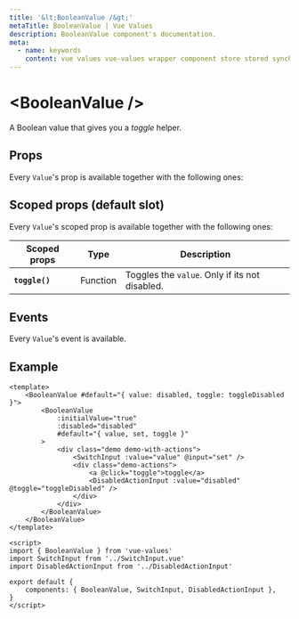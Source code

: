 ```yaml
---
title: '&lt;BooleanValue /&gt;'
metaTitle: BooleanValue | Vue Values
description: BooleanValue component's documentation.
meta:
  - name: keywords
    content: vue values vue-values wrapper component store stored synchronized persist persistence boolean booleanvalue
---
```


# &lt;BooleanValue /&gt;

A Boolean value that gives you a _toggle_ helper.

## Props
Every `Value`'s prop is available together with the following ones:

## Scoped props (default slot)
Every `Value`'s scoped prop is available together with the following ones:

| Scoped props      | Type    	| Description |
| ----------------- | --------- | ---- |
| **`toggle()`**    | Function	| Toggles the `value`. Only if its not disabled. |

## Events
Every `Value`'s event is available.

## Example

<Demo-Switch />

```vue {3-7,9,11,15}
<template>
	<BooleanValue #default="{ value: disabled, toggle: toggleDisabled }">
		<BooleanValue
			:initialValue="true"
			:disabled="disabled"
			#default="{ value, set, toggle }"
		>
			<div class="demo demo-with-actions">
				<SwitchInput :value="value" @input="set" />
				<div class="demo-actions">
					<a @click="toggle">toggle</a>
					<DisabledActionInput :value="disabled" @toggle="toggleDisabled" />
				</div>
			</div>
		</BooleanValue>
	</BooleanValue>
</template>

<script>
import { BooleanValue } from 'vue-values'
import SwitchInput from '../SwitchInput.vue'
import DisabledActionInput from '../DisabledActionInput'

export default {
	components: { BooleanValue, SwitchInput, DisabledActionInput },
}
</script>
```

